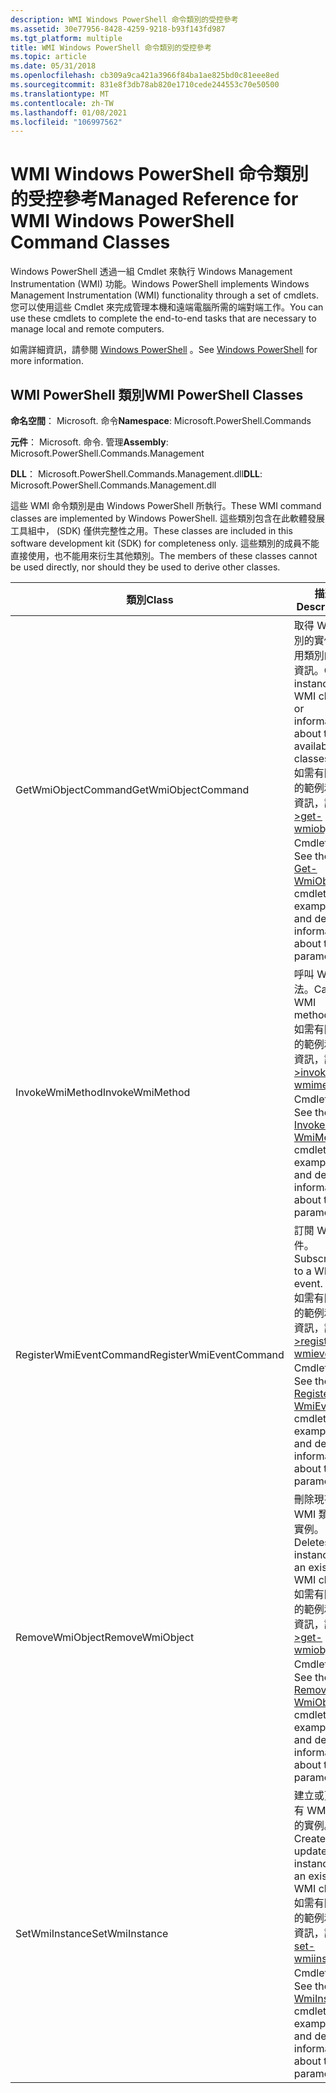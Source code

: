 ```yaml
---
description: WMI Windows PowerShell 命令類別的受控參考
ms.assetid: 30e77956-8428-4259-9218-b93f143fd987
ms.tgt_platform: multiple
title: WMI Windows PowerShell 命令類別的受控參考
ms.topic: article
ms.date: 05/31/2018
ms.openlocfilehash: cb309a9ca421a3966f84ba1ae825bd0c81eee8ed
ms.sourcegitcommit: 831e8f3db78ab820e1710cede244553c70e50500
ms.translationtype: MT
ms.contentlocale: zh-TW
ms.lasthandoff: 01/08/2021
ms.locfileid: "106997562"
---
```

# <a name="managed-reference-for-wmi-windows-powershell-command-classes"></a><span data-ttu-id="06fc6-103">WMI Windows PowerShell 命令類別的受控參考</span><span class="sxs-lookup"><span data-stu-id="06fc6-103">Managed Reference for WMI Windows PowerShell Command Classes</span></span>

<span data-ttu-id="06fc6-104">Windows PowerShell 透過一組 Cmdlet 來執行 Windows Management Instrumentation (WMI) 功能。</span><span class="sxs-lookup"><span data-stu-id="06fc6-104">Windows PowerShell implements Windows Management Instrumentation (WMI) functionality through a set of cmdlets.</span></span> <span data-ttu-id="06fc6-105">您可以使用這些 Cmdlet 來完成管理本機和遠端電腦所需的端對端工作。</span><span class="sxs-lookup"><span data-stu-id="06fc6-105">You can use these cmdlets to complete the end-to-end tasks that are necessary to manage local and remote computers.</span></span>

<span data-ttu-id="06fc6-106">如需詳細資訊，請參閱 [Windows PowerShell](https://msdn.microsoft.com/library/dd835506(v=vs.85).aspx) 。</span><span class="sxs-lookup"><span data-stu-id="06fc6-106">See [Windows PowerShell](https://msdn.microsoft.com/library/dd835506(v=vs.85).aspx) for more information.</span></span>

## <a name="wmi-powershell-classes"></a><span data-ttu-id="06fc6-107">WMI PowerShell 類別</span><span class="sxs-lookup"><span data-stu-id="06fc6-107">WMI PowerShell Classes</span></span>

<span data-ttu-id="06fc6-108">**命名空間**： Microsoft. 命令</span><span class="sxs-lookup"><span data-stu-id="06fc6-108">**Namespace**: Microsoft.PowerShell.Commands</span></span>

<span data-ttu-id="06fc6-109">**元件**： Microsoft. 命令. 管理</span><span class="sxs-lookup"><span data-stu-id="06fc6-109">**Assembly**: Microsoft.PowerShell.Commands.Management</span></span>

<span data-ttu-id="06fc6-110">**DLL**： Microsoft.PowerShell.Commands.Management.dll</span><span class="sxs-lookup"><span data-stu-id="06fc6-110">**DLL**: Microsoft.PowerShell.Commands.Management.dll</span></span>

<span data-ttu-id="06fc6-111">這些 WMI 命令類別是由 Windows PowerShell 所執行。</span><span class="sxs-lookup"><span data-stu-id="06fc6-111">These WMI command classes are implemented by Windows PowerShell.</span></span> <span data-ttu-id="06fc6-112">這些類別包含在此軟體發展工具組中， (SDK) 僅供完整性之用。</span><span class="sxs-lookup"><span data-stu-id="06fc6-112">These classes are included in this software development kit (SDK) for completeness only.</span></span> <span data-ttu-id="06fc6-113">這些類別的成員不能直接使用，也不能用來衍生其他類別。</span><span class="sxs-lookup"><span data-stu-id="06fc6-113">The members of these classes cannot be used directly, nor should they be used to derive other classes.</span></span>



| <span data-ttu-id="06fc6-114">類別</span><span class="sxs-lookup"><span data-stu-id="06fc6-114">Class</span></span>                   | <span data-ttu-id="06fc6-115">描述</span><span class="sxs-lookup"><span data-stu-id="06fc6-115">Description</span></span>                                                                                                                                                                                                                                 |
|-------------------------|---------------------------------------------------------------------------------------------------------------------------------------------------------------------------------------------------------------------------------------------|
| <span data-ttu-id="06fc6-116">GetWmiObjectCommand</span><span class="sxs-lookup"><span data-stu-id="06fc6-116">GetWmiObjectCommand</span></span>     | <span data-ttu-id="06fc6-117">取得 WMI 類別的實例或可用類別的相關資訊。</span><span class="sxs-lookup"><span data-stu-id="06fc6-117">Gets instances of WMI classes or information about the available classes.</span></span><br/> <span data-ttu-id="06fc6-118">如需有關參數的範例和詳細資訊，請參閱 [>get-wmiobject](/previous-versions//dd315295(v=technet.10)) Cmdlet。</span><span class="sxs-lookup"><span data-stu-id="06fc6-118">See the [Get-WmiObject](/previous-versions//dd315295(v=technet.10)) cmdlet for examples and detailed information about the parameters.</span></span><br/> |
| <span data-ttu-id="06fc6-119">InvokeWmiMethod</span><span class="sxs-lookup"><span data-stu-id="06fc6-119">InvokeWmiMethod</span></span>         | <span data-ttu-id="06fc6-120">呼叫 WMI 方法。</span><span class="sxs-lookup"><span data-stu-id="06fc6-120">Calls WMI methods.</span></span><br/> <span data-ttu-id="06fc6-121">如需有關參數的範例和詳細資訊，請參閱 [>invoke-wmimethod](/previous-versions//dd315300(v=technet.10)) Cmdlet。</span><span class="sxs-lookup"><span data-stu-id="06fc6-121">See the [Invoke-WmiMethod](/previous-versions//dd315300(v=technet.10)) cmdlet for examples and detailed information about the parameters.</span></span><br/>                                                     |
| <span data-ttu-id="06fc6-122">RegisterWmiEventCommand</span><span class="sxs-lookup"><span data-stu-id="06fc6-122">RegisterWmiEventCommand</span></span> | <span data-ttu-id="06fc6-123">訂閱 WMI 事件。</span><span class="sxs-lookup"><span data-stu-id="06fc6-123">Subscribes to a WMI event.</span></span><br/> <span data-ttu-id="06fc6-124">如需有關參數的範例和詳細資訊，請參閱 [>register-wmievent](/previous-versions//dd315242(v=technet.10)) Cmdlet。</span><span class="sxs-lookup"><span data-stu-id="06fc6-124">See the [Register-WmiEvent](/previous-versions//dd315242(v=technet.10)) cmdlet for examples and detailed information about the parameters.</span></span><br/>                                            |
| <span data-ttu-id="06fc6-125">RemoveWmiObject</span><span class="sxs-lookup"><span data-stu-id="06fc6-125">RemoveWmiObject</span></span>         | <span data-ttu-id="06fc6-126">刪除現有 WMI 類別的實例。</span><span class="sxs-lookup"><span data-stu-id="06fc6-126">Deletes an instance of an existing WMI class.</span></span><br/> <span data-ttu-id="06fc6-127">如需有關參數的範例和詳細資訊，請參閱 [>get-wmiobject](/previous-versions//dd347605(v=technet.10)) Cmdlet。</span><span class="sxs-lookup"><span data-stu-id="06fc6-127">See the [Remove-WmiObject](/previous-versions//dd347605(v=technet.10)) cmdlet for examples and detailed information about the parameters.</span></span><br/>                          |
| <span data-ttu-id="06fc6-128">SetWmiInstance</span><span class="sxs-lookup"><span data-stu-id="06fc6-128">SetWmiInstance</span></span>          | <span data-ttu-id="06fc6-129">建立或更新現有 WMI 類別的實例。</span><span class="sxs-lookup"><span data-stu-id="06fc6-129">Creates or updates an instance of an existing WMI class.</span></span><br/> <span data-ttu-id="06fc6-130">如需有關參數的範例和詳細資訊，請參閱 [set-wmiinstance](/previous-versions//dd315391(v=technet.10)) Cmdlet。</span><span class="sxs-lookup"><span data-stu-id="06fc6-130">See the [Set-WmiInstance](/previous-versions//dd315391(v=technet.10)) cmdlet for examples and detailed information about the parameters.</span></span><br/>                |



 

 

